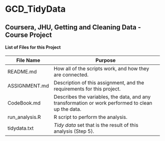 # GCD_TidyData
## Coursera, JHU, Getting and Cleaning Data - Course Project
  
#### List of Files for this Project  
File Name | Purpose
--------- | -------
README.md | How all of the scripts work, and how they are connected.
ASSIGNMENT.md | Description of this assignment, and the requirements for this project.
CodeBook.md | Describes the variables, the data, and any transformation or work performed to clean up the data.
run_analysis.R | R script to perform the analysis.
tidydata.txt | *Tidy data* set that is the result of this analysis (Step 5).
